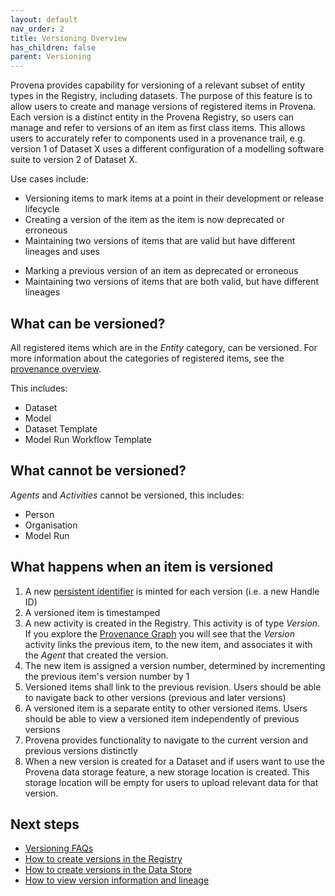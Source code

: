 ```yaml
---
layout: default
nav_order: 2
title: Versioning Overview
has_children: false
parent: Versioning
---
```


Provena provides capability for versioning of a relevant subset of entity types in the Registry, including datasets. The purpose of this feature is to allow users to create and manage versions of registered items in Provena. Each version is a distinct entity in the Provena Registry, so users can manage and refer to versions of an item as first class items. This allows users to accurately refer to components used in a provenance trail, e.g. version 1 of Dataset X uses a different configuration of a modelling software suite to version 2 of Dataset X.

Use cases include:
* Versioning items to mark items at a point in their development or release lifecycle
* Creating a version of the item as the item is now deprecated or erroneous
* Maintaining two versions of items that are valid but have different lineages and uses

-   Marking a previous version of an item as deprecated or erroneous
-   Maintaining two versions of items that are both valid, but have different lineages

## What can be versioned?

All registered items which are in the _Entity_ category, can be versioned. For more information about the categories of registered items, see the [provenance overview](../provenance/overview/what-are-entities).

This includes:

-   Dataset
-   Model
-   Dataset Template
-   Model Run Workflow Template

## What cannot be versioned?

_Agents_ and _Activities_ cannot be versioned, this includes:

-   Person
-   Organisation
-   Model Run

## What happens when an item is versioned

1. A new [persistent identifier](../digital-object-identifiers) is minted for each version (i.e. a new Handle ID)
2. A versioned item is timestamped
3. A new activity is created in the Registry. This activity is of type _Version_. If you explore the [Provenance Graph](../provenance/exploring-provenance/Explore%20Graph) you will see that the _Version_ activity links the previous item, to the new item, and associates it with the _Agent_ that created the version.
4. The new item is assigned a version number, determined by incrementing the previous item's version number by 1
5. Versioned items shall link to the previous revision. Users should be able to navigate back to other versions (previous and later versions)
6. A versioned item is a separate entity to other versioned items. Users should be able to view a versioned item independently of previous versions
7. Provena provides functionality to navigate to the current version and previous versions distinctly
8. When a new version is created for a Dataset and if users want to use the Provena data storage feature, a new storage location is created. This storage location will be empty for users to upload relevant data for that version.

## Next steps

-   [Versioning FAQs](../faq.html#versioning)
-   [How to create versions in the Registry](./how-to-version.html)
-   [How to create versions in the Data Store](./how-to-version-in-data-store.html)
-   [How to view version information and lineage](./how-to-view-versions.html)
